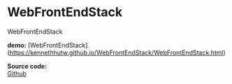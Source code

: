 WebFrontEndStack
==============


WebFrontEndStack

**demo:**
[WebFrontEndStack]
(https://kennethhutw.github.io/WebFrontEndStack/WebFrontEndStack.html)

**Source code:**  
[Github](https://github.com/kennethhutw/WebFrontEndStack)   



